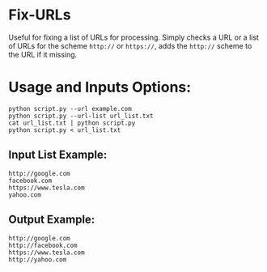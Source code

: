 # Fix-URLs
Useful for fixing a list of URLs for processing.
Simply checks a URL or a list of URLs for the scheme `http://` or `https://`, adds the `http://` scheme to the URL if it missing.

# Usage and Inputs Options:
```
python script.py --url example.com
python script.py --url-list url_list.txt
cat url_list.txt | python script.py
python script.py < url_list.txt
```

## Input List Example:
```
http://google.com
facebook.com
https://www.tesla.com
yahoo.com
```

## Output Example:
```
http://google.com
http://facebook.com
https://www.tesla.com
http://yahoo.com
```
